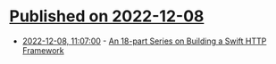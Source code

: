 # [Published on 2022-12-08](index.md)

* [2022-12-08, 11:07:00](https://soylentnews.org/article.pl?sid=22/12/07/151205&from=rss) - [An 18-part Series on Building a Swift HTTP Framework](https://soylentnews.org/article.pl?sid=22/12/07/151205&from=rss)
